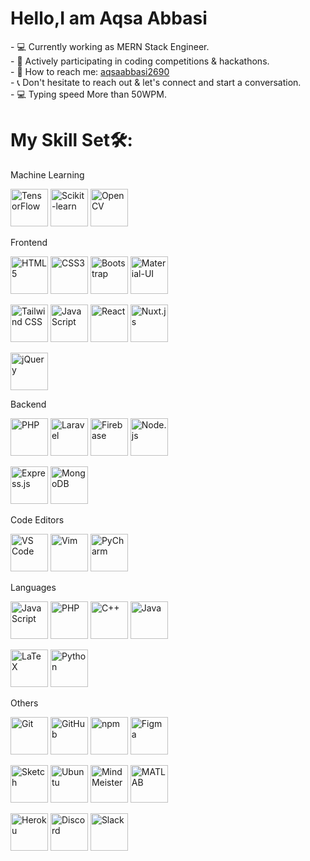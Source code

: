 <h1>Hello,I am Aqsa Abbasi</h1>
- 💻 Currently working as MERN Stack Engineer. <br/>
- 🚀 Actively participating in coding competitions & hackathons.  <br/>     
- 📩 How to reach me: <a href="mailto:aqsaabbasi2690@gmail.com">aqsaabbasi2690</a> <br/>  
- 📞 Don't hesitate to reach out & let's connect and start a conversation.<br/>
- 💻 Typing speed More than 50WPM.



# My Skill Set🛠️:

Machine Learning
<p>
  <img src="https://cdn.jsdelivr.net/gh/devicons/devicon/icons/tensorflow/tensorflow-original.svg" alt="TensorFlow" width="60" height="60"/>
  <img src="https://upload.wikimedia.org/wikipedia/commons/0/05/Scikit_learn_logo_small.svg" alt="Scikit-learn" width="60" height="60"/>
  <img src="https://cdn.jsdelivr.net/gh/devicons/devicon/icons/opencv/opencv-original.svg" alt="OpenCV" width="60" height="60"/>
</p>
Frontend
<p>
  <img src="https://cdn.jsdelivr.net/gh/devicons/devicon/icons/html5/html5-original.svg" alt="HTML5" width="60" height="60"/>
  <img src="https://cdn.jsdelivr.net/gh/devicons/devicon/icons/css3/css3-original.svg" alt="CSS3" width="60" height="60"/>
  <img src="https://cdn.jsdelivr.net/gh/devicons/devicon/icons/bootstrap/bootstrap-original.svg" alt="Bootstrap" width="60" height="60"/>
  <img src="https://cdn.jsdelivr.net/gh/devicons/devicon/icons/materialui/materialui-original.svg" alt="Material-UI" width="60" height="60"/>
</p>
<p>
  <img src="https://cdn.jsdelivr.net/gh/devicons/devicon/icons/tailwindcss/tailwindcss-plain.svg" alt="Tailwind CSS" width="60" height="60"/>
  <img src="https://cdn.jsdelivr.net/gh/devicons/devicon/icons/javascript/javascript-original.svg" alt="JavaScript" width="60" height="60"/>
  <img src="https://cdn.jsdelivr.net/gh/devicons/devicon/icons/react/react-original.svg" alt="React" width="60" height="60"/>
  <img src="https://cdn.jsdelivr.net/gh/devicons/devicon/icons/nuxtjs/nuxtjs-original.svg" alt="Nuxt.js" width="60" height="60"/>
</p>
<p>
  <img src="https://cdn.jsdelivr.net/gh/devicons/devicon/icons/jquery/jquery-original.svg" alt="jQuery" width="60" height="60"/>
</p>
Backend
<p>
  <img src="https://cdn.jsdelivr.net/gh/devicons/devicon/icons/php/php-original.svg" alt="PHP" width="60" height="60"/>
  <img src="https://cdn.jsdelivr.net/gh/devicons/devicon/icons/laravel/laravel-plain.svg" alt="Laravel" width="60" height="60"/>
  <img src="https://cdn.jsdelivr.net/gh/devicons/devicon/icons/firebase/firebase-plain.svg" alt="Firebase" width="60" height="60"/>
  <img src="https://cdn.jsdelivr.net/gh/devicons/devicon/icons/nodejs/nodejs-original.svg" alt="Node.js" width="60" height="60"/>
</p>
<p>
  <img src="https://cdn.jsdelivr.net/gh/devicons/devicon/icons/express/express-original.svg" alt="Express.js" width="60" height="60"/>
  <img src="https://cdn.jsdelivr.net/gh/devicons/devicon/icons/mongodb/mongodb-original.svg" alt="MongoDB" width="60" height="60"/>
</p>
Code Editors
<p>
  <img src="https://cdn.jsdelivr.net/gh/devicons/devicon/icons/vscode/vscode-original.svg" alt="VS Code" width="60" height="60"/>
  <img src="https://cdn.jsdelivr.net/gh/devicons/devicon/icons/vim/vim-original.svg" alt="Vim" width="60" height="60"/>
  <img src="https://resources.jetbrains.com/storage/products/company/brand/logos/PyCharm_icon.svg" alt="PyCharm" width="60" height="60"/>
</p>
Languages
<p>
  <img src="https://cdn.jsdelivr.net/gh/devicons/devicon/icons/javascript/javascript-original.svg" alt="JavaScript" width="60" height="60"/>
  <img src="https://cdn.jsdelivr.net/gh/devicons/devicon/icons/php/php-original.svg" alt="PHP" width="60" height="60"/>
  <img src="https://cdn.jsdelivr.net/gh/devicons/devicon/icons/cplusplus/cplusplus-original.svg" alt="C++" width="60" height="60"/>
  <img src="https://cdn.jsdelivr.net/gh/devicons/devicon/icons/java/java-original.svg" alt="Java" width="60" height="60"/>
</p>
<p>
  <img src="https://cdn.jsdelivr.net/gh/devicons/devicon/icons/latex/latex-original.svg" alt="LaTeX" width="60" height="60"/>
  <img src="https://cdn.jsdelivr.net/gh/devicons/devicon/icons/python/python-original.svg" alt="Python" width="60" height="60"/>
</p>
Others
<p>
  <img src="https://cdn.jsdelivr.net/gh/devicons/devicon/icons/git/git-original.svg" alt="Git" width="60" height="60"/>
  <img src="https://cdn.jsdelivr.net/gh/devicons/devicon/icons/github/github-original.svg" alt="GitHub" width="60" height="60"/>
  <img src="https://cdn.jsdelivr.net/gh/devicons/devicon/icons/npm/npm-original-wordmark.svg" alt="npm" width="60" height="60"/>
  <img src="https://cdn.jsdelivr.net/gh/devicons/devicon/icons/figma/figma-original.svg" alt="Figma" width="60" height="60"/>
</p>
<p>
  <img src="https://cdn.jsdelivr.net/gh/devicons/devicon/icons/sketch/sketch-original.svg" alt="Sketch" width="60" height="60"/>
  <img src="https://upload.wikimedia.org/wikipedia/commons/9/9e/UbuntuCoF.svg" alt="Ubuntu" width="60" height="60"/>
  <img src="https://cdn.jsdelivr.net/gh/devicons/devicon/icons/msdos/msdos-original.svg" alt="MindMeister" width="60" height="60"/>
  <img src="https://upload.wikimedia.org/wikipedia/commons/c/c2/MATLAB_Logo.png" alt="MATLAB" width="60" height="60"/>
</p>
<p>
  <img src="https://cdn.jsdelivr.net/gh/devicons/devicon/icons/heroku/heroku-original.svg" alt="Heroku" width="60" height="60"/>
  <img src="https://cdn.jsdelivr.net/gh/devicons/devicon/icons/discord/discord-original.svg" alt="Discord" width="60" height="60"/>
  <img src="https://upload.wikimedia.org/wikipedia/commons/d/d5/Slack_icon_2019.svg" alt="Slack" width="60" height="60"/>
</p>
</div>
